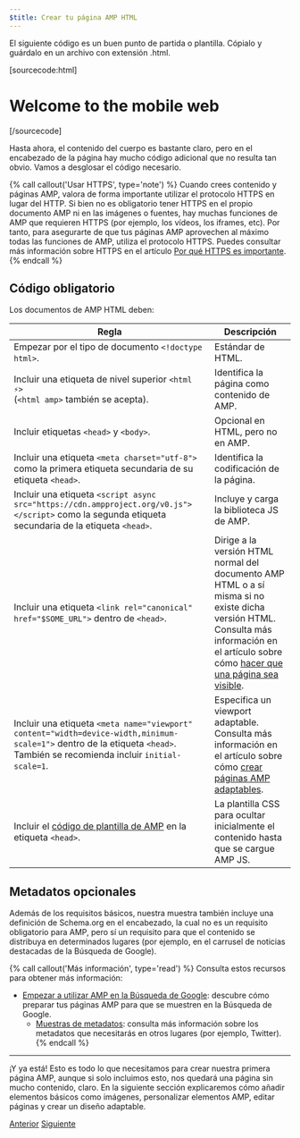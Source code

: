 ```yaml
---
$title: Crear tu página AMP HTML
---
```


El siguiente código es un buen punto de partida o plantilla.
Cópialo y guárdalo en un archivo con extensión .html.

[sourcecode:html]
<!doctype html>
<html amp lang="en">
  <head>
    <meta charset="utf-8">
    <script async src="https://cdn.ampproject.org/v0.js"></script>
    <title>Hello, AMPs</title>
    <link rel="canonical" href="http://example.ampproject.org/article-metadata.html">
    <meta name="viewport" content="width=device-width,minimum-scale=1,initial-scale=1">
    <script type="application/ld+json">
      {
        "@context": "http://schema.org",
        "@type": "NewsArticle",
        "headline": "Open-source framework for publishing content",
        "datePublished": "2015-10-07T12:02:41Z",
        "image": [
          "logo.jpg"
        ]
      }
    </script>
    <style amp-boilerplate>body{-webkit-animation:-amp-start 8s steps(1,end) 0s 1 normal both;-moz-animation:-amp-start 8s steps(1,end) 0s 1 normal both;-ms-animation:-amp-start 8s steps(1,end) 0s 1 normal both;animation:-amp-start 8s steps(1,end) 0s 1 normal both}@-webkit-keyframes -amp-start{from{visibility:hidden}to{visibility:visible}}@-moz-keyframes -amp-start{from{visibility:hidden}to{visibility:visible}}@-ms-keyframes -amp-start{from{visibility:hidden}to{visibility:visible}}@-o-keyframes -amp-start{from{visibility:hidden}to{visibility:visible}}@keyframes -amp-start{from{visibility:hidden}to{visibility:visible}}</style><noscript><style amp-boilerplate>body{-webkit-animation:none;-moz-animation:none;-ms-animation:none;animation:none}</style></noscript>
  </head>
  <body>
    <h1>Welcome to the mobile web</h1>
  </body>
</html>
[/sourcecode]

Hasta ahora, el contenido del cuerpo es bastante claro, pero en el encabezado de la página hay mucho código adicional que no resulta tan obvio. Vamos a desglosar el código necesario.

{% call callout('Usar HTTPS', type='note') %}
Cuando crees contenido y páginas AMP, valora de forma importante utilizar el protocolo HTTPS en lugar del HTTP. Si bien no es obligatorio tener HTTPS en el propio documento AMP ni en las imágenes o fuentes, hay muchas funciones de AMP que requieren HTTPS (por ejemplo, los vídeos, los iframes, etc). Por tanto, para asegurarte de que tus páginas AMP aprovechen al máximo todas las funciones de AMP, utiliza el protocolo HTTPS.  Puedes consultar más información sobre HTTPS en el artículo [Por qué HTTPS es importante](https://developers.google.com/web/fundamentals/security/encrypt-in-transit/why-https).
{% endcall %}

## Código obligatorio

Los documentos de AMP HTML deben:

| Regla      | Descripción |
| --------- | ----------- |
| Empezar por el tipo de documento `<!doctype html>`. | Estándar de HTML. |
| Incluir una etiqueta de nivel superior `<html ⚡>` <br>(`<html amp>` también se acepta). | Identifica la página como contenido de AMP. |
| Incluir etiquetas `<head>` y `<body>`. | Opcional en HTML, pero no en AMP.
| Incluir una etiqueta `<meta charset="utf-8">` como la primera etiqueta secundaria de su etiqueta `<head>`. | Identifica la codificación de la página. |
| Incluir una etiqueta `<script async src="https://cdn.ampproject.org/v0.js"></script>` como la segunda etiqueta secundaria de la etiqueta `<head>`. | Incluye y carga la biblioteca JS de AMP. |
| Incluir una etiqueta `<link rel="canonical" href="$SOME_URL">` dentro de `<head>`. | Dirige a la versión HTML normal del documento AMP HTML o a sí misma si no existe dicha versión HTML. Consulta más información en el artículo sobre cómo [hacer que una página sea visible](/es/docs/fundamentals/discovery.html).
| Incluir una etiqueta `<meta name="viewport" content="width=device-width,minimum-scale=1">` dentro de la etiqueta `<head>`. También se recomienda incluir `initial-scale=1`. | Especifica un viewport adaptable. Consulta más información en el artículo sobre cómo [crear páginas AMP adaptables](/es/docs/design/responsive/responsive_design.html). |
| Incluir el [código de plantilla de AMP](/es/docs/fundamentals/spec/amp-boilerplate.html) en la etiqueta `<head>`.  | La plantilla CSS para ocultar inicialmente el contenido hasta que se cargue AMP JS. |

## Metadatos opcionales

Además de los requisitos básicos, nuestra muestra también incluye una definición de Schema.org en el encabezado, la cual no es un requisito obligatorio para AMP, pero sí un requisito para que el contenido se distribuya en determinados lugares (por ejemplo, en el carrusel de noticias destacadas de la Búsqueda de Google).

{% call callout('Más información', type='read') %} Consulta estos recursos para obtener más información:

* [Empezar a utilizar AMP en la Búsqueda de Google](https://developers.google.com/amp/docs): descubre cómo preparar tus páginas AMP para que se muestren en la Búsqueda de Google.
  * [Muestras de metadatos](https://github.com/ampproject/amphtml/tree/master/examples/metadata-examples): consulta más información sobre los metadatos que necesitarás en otros lugares (por ejemplo, Twitter).
{% endcall %}

<hr>

¡Y ya está! Esto es todo lo que necesitamos para crear nuestra primera página AMP, aunque si solo incluimos esto, nos quedará una página sin mucho contenido, claro. En la siguiente sección explicaremos cómo añadir elementos básicos como imágenes, personalizar elementos AMP, editar páginas y crear un diseño adaptable.

<div class="prev-next-buttons">
  <a class="button prev-button" href="{{g.doc('/content/docs/getting_started/create.html', locale=doc.locale).url.path}}"><span class="arrow-prev">Anterior</span></a>
  <a class="button next-button" href="{{g.doc('/content/docs/getting_started/create/include_image.html', locale=doc.locale).url.path}}"><span class="arrow-next">Siguiente</span></a>
</div>
 
